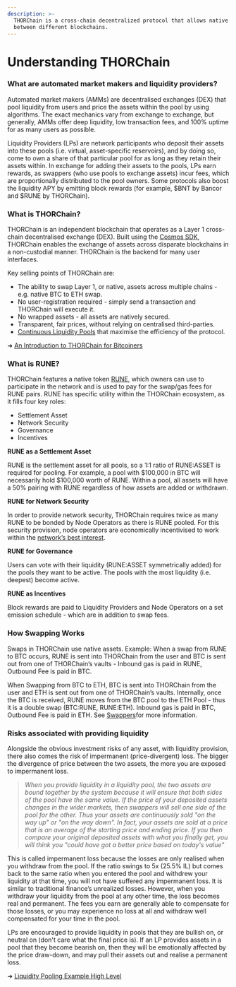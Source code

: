 ```yaml
---
description: >-
  THORChain is a cross-chain decentralized protocol that allows native swaps
  between different blockchains.
---
```


# Understanding THORChain

### What are automated market makers and liquidity providers?

Automated market makers (AMMs) are decentralised exchanges (DEX) that pool liquidity from users and price the assets within the pool by using algorithms. The exact mechanics vary from exchange to exchange, but generally, AMMs offer deep liquidity, low transaction fees, and 100% uptime for as many users as possible.

Liquidity Providers (LPs) are network participants who deposit their assets into these pools (i.e. virtual, asset-specific reservoirs), and by doing so, come to own a share of that particular pool for as long as they retain their assets within. In exchange for adding their assets to the pools, LPs earn rewards, as swappers (who use pools to exchange assets) incur fees, which are proportionally distributed to the pool owners. Some protocols also boost the liquidity APY by emitting block rewards (for example, $BNT by Bancor and $RUNE by THORChain).

### What is THORChain?

THORChain is an independent blockchain that operates as a Layer 1 cross-chain decentralised exchange (DEX). Built using the [Cosmos SDK](https://docs.cosmos.network/), THORChain enables the exchange of assets across disparate blockchains in a non-custodial manner. THORChain is the backend for many user interfaces.

Key selling points of THORChain are:

* The ability to swap Layer 1, or native, assets across multiple chains - e.g. native BTC to ETH swap.
* No user-registration required - simply send a transaction and THORChain will execute it.
* No wrapped assets - all assets are natively secured.
* Transparent, fair prices, without relying on centralised third-parties.
* [Continuous Liquidity Pools](../thorchain-finance/continuous-liquidity-pools.md#benefits-of-the-clp-model) that maximise the efficiency of the protocol.

➜ [An Introduction to THORChain for Bitcoiners](https://erikvoorhees.medium.com/an-introduction-to-thorchain-for-bitcoiners-3f621bf0028e)

### What is RUNE?

THORChain features a native token [RUNE](rune.md), which owners can use to participate in the network and is used to pay for the swap/gas fees for RUNE pairs. RUNE has specific utility within the THORChain ecosystem, as it fills four key roles:

* Settlement Asset
* Network Security
* Governance
* Incentives

**RUNE as a Settlement Asset**

RUNE is the settlement asset for all pools, so a 1:1 ratio of RUNE:ASSET is required for pooling. For example, a pool with $100,000 in BTC will necessarily hold $100,000 worth of RUNE. Within a pool, all assets will have a 50% pairing with RUNE regardless of how assets are added or withdrawn.

**RUNE for Network Security**

In order to provide network security, THORChain requires twice as many RUNE to be bonded by Node Operators as there is RUNE pooled. For this security provision, node operators are economically incentivised to work within the [network’s best interest](../thornodes/overview/#risk-of-running-a-node).

**RUNE for Governance**

Users can vote with their liquidity (RUNE:ASSET symmetrically added) for the pools they want to be active. The pools with the most liquidity (i.e. deepest) become active.

**RUNE as Incentives**

Block rewards are paid to Liquidity Providers and Node Operators on a set emission schedule - which are in addition to swap fees.

### **How Swapping Works**

Swaps in THORChain use native assets. Example: When a swap from RUNE to BTC occurs, RUNE is sent into THORChain from the user and BTC is sent out from one of THORChain’s vaults - Inbound gas is paid in RUNE, Outbound Fee is paid in BTC.

When Swapping from BTC to ETH, BTC is sent into THORChain from the user and ETH is sent out from one of THORChain’s vaults. Internally, once the BTC is received, RUNE moves from the BTC pool to the ETH Pool - thus it is a double swap (BTC:RUNE, RUNE:ETH). Inbound gas is paid in BTC, Outbound Fee is paid in ETH. See [Swappers](roles/swapping.md#how-swaps-work)for more information.

### Risks associated with providing liquidity

Alongside the obvious investment risks of any asset, with liquidity provision, there also comes the risk of impermanent (price-divergent) loss. The bigger the divergence of price between the two assets, the more you are exposed to impermanent loss.

> _When you provide liquidity in a liquidity pool, the two assets are bound together by the system because it will ensure that both sides of the pool have the same value._ _If the price of your deposited assets changes in the wider markets, then swappers will sell one side of the pool for the other. Thus your assets are continuously sold "on the way up" or "on the way down". In fact, your assets are sold at a price that is an average of the starting price and ending price. If you then compare your original deposited assets with what you finally get, you will think you "could have got a better price based on today's value"_

This is called impermanent loss because the losses are only realised when you withdraw from the pool. If the ratio swings to 5x (25.5% IL) but comes back to the same ratio when you entered the pool and withdrew your liquidity at that time, you will not have suffered any impermanent loss. It is similar to traditional finance’s unrealized losses. However, when you withdraw your liquidity from the pool at any other time, the loss becomes real and permanent. The fees you earn are generally able to compensate for those losses, or you may experience no loss at all and withdraw well compensated for your time in the pool.

LPs are encouraged to provide liquidity in pools that they are bullish on, or neutral on (don't care what the final price is). If an LP provides assets in a pool that they become bearish on, then they will be emotionally affected by the price draw-down, and may pull their assets out and realise a permanent loss.

➜ [Liquidity Pooling Example High Level](https://www.youtube.com/watch?v=Kzt9SAQRvUQ)
